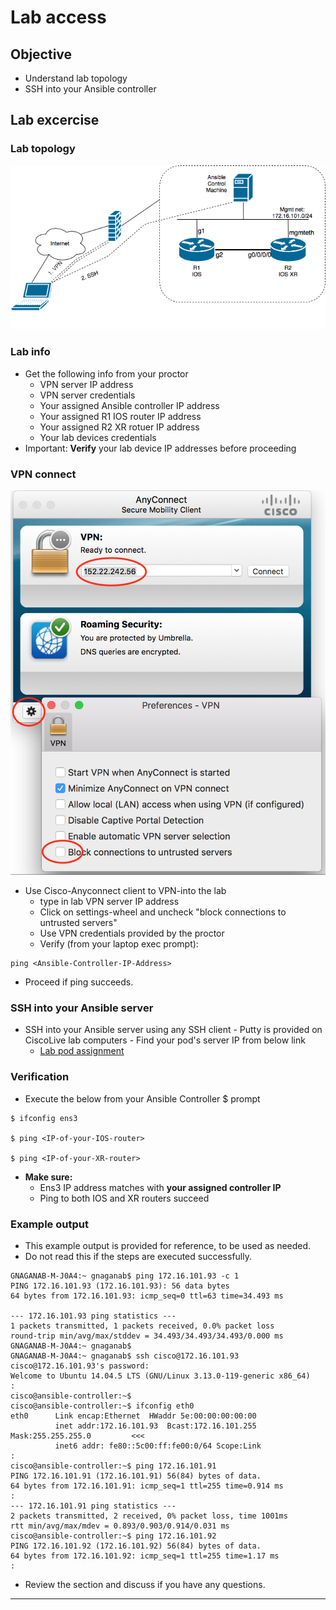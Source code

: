 
# Lab access

## Objective
- Understand lab topology
- SSH into your Ansible controller

## Lab excercise

### Lab topology
![topology](./images/lab-topo.png)

### Lab info
- Get the following info from your proctor
	- VPN server IP address
	- VPN server credentials
	- Your assigned Ansible controller IP address
	- Your assigned R1 IOS router IP address
	- Your assigned R2 XR rotuer IP address
	- Your lab devices credentials
- Important: **Verify** your lab device IP addresses before proceeding

### VPN connect
![anyconnect](./images/anyconnect.png)
- Use Cisco-Anyconnect client to VPN-into the lab
	- type in lab VPN server IP address
	- Click on settings-wheel and uncheck "block connections to untrusted servers"
	- Use VPN credentials provided by the proctor
	- Verify (from your laptop exec prompt):

```
ping <Ansible-Controller-IP-Address>
```

- Proceed if ping succeeds.

### SSH into your Ansible server
- SSH into your Ansible server using any SSH client
        - Putty is provided on CiscoLive lab computers
        - Find your pod's server IP from below link
	- [Lab pod assignment](./TECDEV-1500-Pod-Assignment.md)

### Verification
- Execute the below from your Ansible Controller $ prompt

```
$ ifconfig ens3

$ ping <IP-of-your-IOS-router>

$ ping <IP-of-your-XR-router>
```

- **Make sure:**
	- Ens3 IP address matches with **your assigned controller IP**
	- Ping to both IOS and XR routers succeed

### Example output
- This example output is provided for reference, to be used as needed.
- Do not read this if the steps are executed successfully.

```
GNAGANAB-M-J0A4:~ gnaganab$ ping 172.16.101.93 -c 1
PING 172.16.101.93 (172.16.101.93): 56 data bytes
64 bytes from 172.16.101.93: icmp_seq=0 ttl=63 time=34.493 ms

--- 172.16.101.93 ping statistics ---
1 packets transmitted, 1 packets received, 0.0% packet loss
round-trip min/avg/max/stddev = 34.493/34.493/34.493/0.000 ms
GNAGANAB-M-J0A4:~ gnaganab$
GNAGANAB-M-J0A4:~ gnaganab$ ssh cisco@172.16.101.93
cisco@172.16.101.93's password:
Welcome to Ubuntu 14.04.5 LTS (GNU/Linux 3.13.0-119-generic x86_64)
:
cisco@ansible-controller:~$
cisco@ansible-controller:~$ ifconfig eth0
eth0      Link encap:Ethernet  HWaddr 5e:00:00:00:00:00
          inet addr:172.16.101.93  Bcast:172.16.101.255  Mask:255.255.255.0			<<<
          inet6 addr: fe80::5c00:ff:fe00:0/64 Scope:Link
:
cisco@ansible-controller:~$ ping 172.16.101.91
PING 172.16.101.91 (172.16.101.91) 56(84) bytes of data.
64 bytes from 172.16.101.91: icmp_seq=1 ttl=255 time=0.914 ms
:
--- 172.16.101.91 ping statistics ---
2 packets transmitted, 2 received, 0% packet loss, time 1001ms
rtt min/avg/max/mdev = 0.893/0.903/0.914/0.031 ms
cisco@ansible-controller:~$ ping 172.16.101.92
PING 172.16.101.92 (172.16.101.92) 56(84) bytes of data.
64 bytes from 172.16.101.92: icmp_seq=1 ttl=255 time=1.17 ms
:
```

- Review the section and discuss if you have any questions.

---
